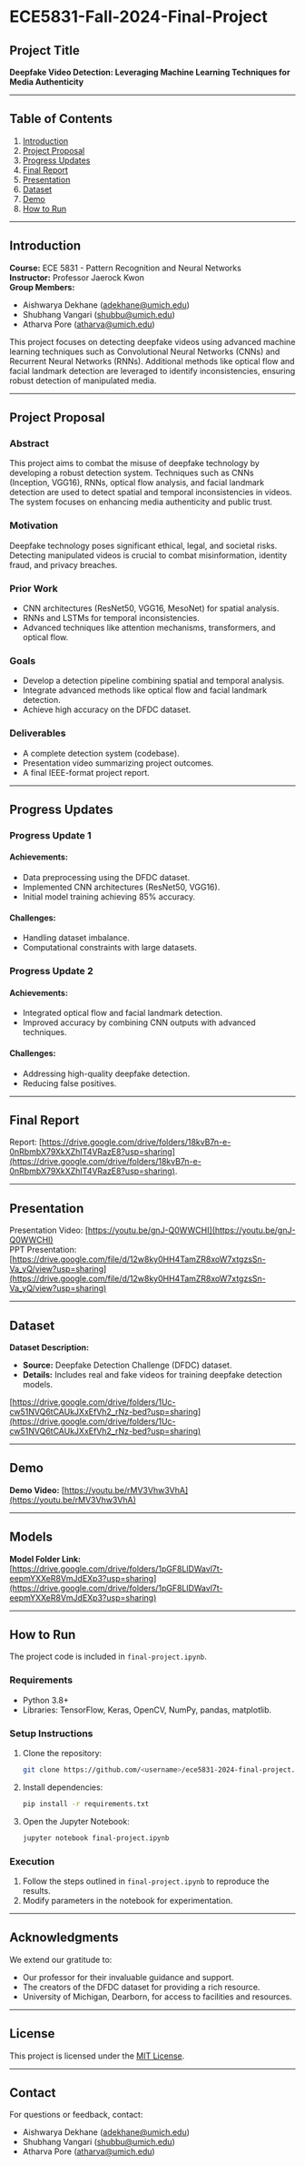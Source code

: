 # ECE5831-Fall-2024-Final-Project

## Project Title

**Deepfake Video Detection: Leveraging Machine Learning Techniques for Media Authenticity**

---

## Table of Contents

1. [Introduction](#introduction)
2. [Project Proposal](#project-proposal)
3. [Progress Updates](#progress-updates)
4. [Final Report](#final-report)
5. [Presentation](#presentation)
6. [Dataset](#dataset)
7. [Demo](#demo)
8. [How to Run](#how-to-run)

---

## Introduction

**Course:** ECE 5831 - Pattern Recognition and Neural Networks  
**Instructor:** Professor Jaerock Kwon  
**Group Members:**  
- Aishwarya Dekhane ([adekhane@umich.edu](mailto:adekhane@umich.edu))  
- Shubhang Vangari ([shubbu@umich.edu](mailto:shubbu@umich.edu))  
- Atharva Pore ([atharva@umich.edu](mailto:atharva@umich.edu))  

This project focuses on detecting deepfake videos using advanced machine learning techniques such as Convolutional Neural Networks (CNNs) and Recurrent Neural Networks (RNNs). Additional methods like optical flow and facial landmark detection are leveraged to identify inconsistencies, ensuring robust detection of manipulated media.

---

## Project Proposal

### Abstract
This project aims to combat the misuse of deepfake technology by developing a robust detection system. Techniques such as CNNs (Inception, VGG16), RNNs, optical flow analysis, and facial landmark detection are used to detect spatial and temporal inconsistencies in videos. The system focuses on enhancing media authenticity and public trust.

### Motivation
Deepfake technology poses significant ethical, legal, and societal risks. Detecting manipulated videos is crucial to combat misinformation, identity fraud, and privacy breaches.

### Prior Work
- CNN architectures (ResNet50, VGG16, MesoNet) for spatial analysis.
- RNNs and LSTMs for temporal inconsistencies.
- Advanced techniques like attention mechanisms, transformers, and optical flow.

### Goals
- Develop a detection pipeline combining spatial and temporal analysis.
- Integrate advanced methods like optical flow and facial landmark detection.
- Achieve high accuracy on the DFDC dataset.

### Deliverables
- A complete detection system (codebase).
- Presentation video summarizing project outcomes.
- A final IEEE-format project report.

---

## Progress Updates

### Progress Update 1  

#### Achievements:
- Data preprocessing using the DFDC dataset.
- Implemented CNN architectures (ResNet50, VGG16).
- Initial model training achieving 85% accuracy.

#### Challenges:
- Handling dataset imbalance.
- Computational constraints with large datasets.

### Progress Update 2 

#### Achievements:
- Integrated optical flow and facial landmark detection.
- Improved accuracy by combining CNN outputs with advanced techniques.

#### Challenges:
- Addressing high-quality deepfake detection.
- Reducing false positives.

---

## Final Report

Report: [https://drive.google.com/drive/folders/18kvB7n-e-0nRbmbX79XkXZhIT4VRazE8?usp=sharing](https://drive.google.com/drive/folders/18kvB7n-e-0nRbmbX79XkXZhIT4VRazE8?usp=sharing).

---

## Presentation

Presentation Video: [https://youtu.be/gnJ-Q0WWCHI](https://youtu.be/gnJ-Q0WWCHI)  
PPT Presentation: [https://drive.google.com/file/d/12w8ky0HH4TamZR8xoW7xtgzsSn-Va_yQ/view?usp=sharing](https://drive.google.com/file/d/12w8ky0HH4TamZR8xoW7xtgzsSn-Va_yQ/view?usp=sharing)

---

## Dataset

**Dataset Description:**  
- **Source:** Deepfake Detection Challenge (DFDC) dataset.
- **Details:** Includes real and fake videos for training deepfake detection models.

[https://drive.google.com/drive/folders/1Uc-cw51NVQ6tCAUkJXxEfVh2_rNz-bed?usp=sharing](https://drive.google.com/drive/folders/1Uc-cw51NVQ6tCAUkJXxEfVh2_rNz-bed?usp=sharing)

---

## Demo

**Demo Video:** [https://youtu.be/rMV3Vhw3VhA](https://youtu.be/rMV3Vhw3VhA)

---

## Models

**Model Folder Link:** [https://drive.google.com/drive/folders/1pGF8LlDWavl7t-eepmYXXeR8VmJdEXp3?usp=sharing](https://drive.google.com/drive/folders/1pGF8LlDWavl7t-eepmYXXeR8VmJdEXp3?usp=sharing)

---

## How to Run

The project code is included in `final-project.ipynb`.

### Requirements
- Python 3.8+
- Libraries: TensorFlow, Keras, OpenCV, NumPy, pandas, matplotlib.

### Setup Instructions
1. Clone the repository:
   ```bash
   git clone https://github.com/<username>/ece5831-2024-final-project.git
   ```
2. Install dependencies:
   ```bash
   pip install -r requirements.txt
   ```
3. Open the Jupyter Notebook:
   ```bash
   jupyter notebook final-project.ipynb
   ```

### Execution
1. Follow the steps outlined in `final-project.ipynb` to reproduce the results.
2. Modify parameters in the notebook for experimentation.

---

## Acknowledgments

We extend our gratitude to:
- Our professor for their invaluable guidance and support.
- The creators of the DFDC dataset for providing a rich resource.
- University of Michigan, Dearborn, for access to facilities and resources.

---

## License

This project is licensed under the [MIT License](LICENSE).

---

## Contact

For questions or feedback, contact:
- Aishwarya Dekhane ([adekhane@umich.edu](mailto:adekhane@umich.edu))
- Shubhang Vangari ([shubbu@umich.edu](mailto:shubbu@umich.edu))
- Atharva Pore ([atharva@umich.edu](mailto:atharva@umich.edu))
